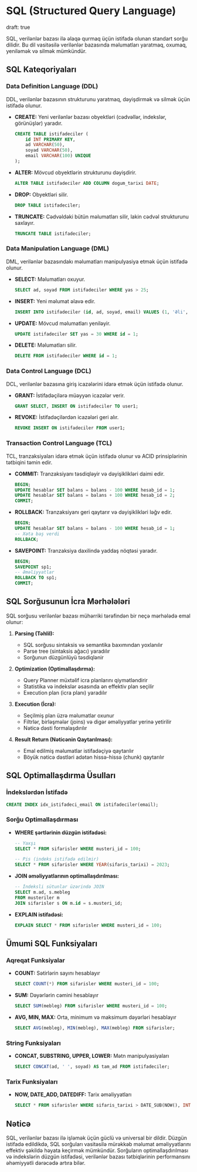 # SQL (Structured Query Language)
draft: true

SQL, verilənlər bazası ilə əlaqə qurmaq üçün istifadə olunan standart sorğu dilidir. Bu dil vasitəsilə verilənlər bazasında məlumatları yaratmaq, oxumaq, yeniləmək və silmək mümkündür.

## SQL Kateqoriyaları

### Data Definition Language (DDL)

DDL, verilənlər bazasının strukturunu yaratmaq, dəyişdirmək və silmək üçün istifadə olunur.

- **CREATE:** Yeni verilənlər bazası obyektləri (cədvəllər, indekslər, görünüşlər) yaradır.
  ```sql
  CREATE TABLE istifadeciler (
      id INT PRIMARY KEY,
      ad VARCHAR(50),
      soyad VARCHAR(50),
      email VARCHAR(100) UNIQUE
  );
  ```

- **ALTER:** Mövcud obyektlərin strukturunu dəyişdirir.
  ```sql
  ALTER TABLE istifadeciler ADD COLUMN dogum_tarixi DATE;
  ```

- **DROP:** Obyektləri silir.
  ```sql
  DROP TABLE istifadeciler;
  ```

- **TRUNCATE:** Cədvəldəki bütün məlumatları silir, lakin cədvəl strukturunu saxlayır.
  ```sql
  TRUNCATE TABLE istifadeciler;
  ```

### Data Manipulation Language (DML)

DML, verilənlər bazasındakı məlumatları manipulyasiya etmək üçün istifadə olunur.

- **SELECT:** Məlumatları oxuyur.
  ```sql
  SELECT ad, soyad FROM istifadeciler WHERE yas > 25;
  ```

- **INSERT:** Yeni məlumat əlavə edir.
  ```sql
  INSERT INTO istifadeciler (id, ad, soyad, email) VALUES (1, 'Əli', 'Məmmədov', 'ali@example.com');
  ```

- **UPDATE:** Mövcud məlumatları yeniləyir.
  ```sql
  UPDATE istifadeciler SET yas = 30 WHERE id = 1;
  ```

- **DELETE:** Məlumatları silir.
  ```sql
  DELETE FROM istifadeciler WHERE id = 1;
  ```

### Data Control Language (DCL)

DCL, verilənlər bazasına giriş icazələrini idarə etmək üçün istifadə olunur.

- **GRANT:** İstifadəçilərə müəyyən icazələr verir.
  ```sql
  GRANT SELECT, INSERT ON istifadeciler TO user1;
  ```

- **REVOKE:** İstifadəçilərdən icazələri geri alır.
  ```sql
  REVOKE INSERT ON istifadeciler FROM user1;
  ```

### Transaction Control Language (TCL)

TCL, tranzaksiyaları idarə etmək üçün istifadə olunur və ACID prinsiplərinin tətbiqini təmin edir.

- **COMMIT:** Tranzaksiyanı təsdiqləyir və dəyişiklikləri daimi edir.
  ```sql
  BEGIN;
  UPDATE hesablar SET balans = balans - 100 WHERE hesab_id = 1;
  UPDATE hesablar SET balans = balans + 100 WHERE hesab_id = 2;
  COMMIT;
  ```

- **ROLLBACK:** Tranzaksiyanı geri qaytarır və dəyişiklikləri ləğv edir.
  ```sql
  BEGIN;
  UPDATE hesablar SET balans = balans - 100 WHERE hesab_id = 1;
  -- Xəta baş verdi
  ROLLBACK;
  ```

- **SAVEPOINT:** Tranzaksiya daxilində yaddaş nöqtəsi yaradır.
  ```sql
  BEGIN;
  SAVEPOINT sp1;
  -- Əməliyyatlar
  ROLLBACK TO sp1;
  COMMIT;
  ```

## SQL Sorğusunun İcra Mərhələləri

SQL sorğusu verilənlər bazası mühərriki tərəfindən bir neçə mərhələdə emal olunur:

1. **Parsing (Təhlil):** 
   - SQL sorğusu sintaksis və semantika baxımından yoxlanılır
   - Parse tree (sintaksis ağacı) yaradılır
   - Sorğunun düzgünlüyü təsdiqlənir

2. **Optimization (Optimallaşdırma):**
   - Query Planner müxtəlif icra planlarını qiymətləndirir
   - Statistika və indekslər əsasında ən effektiv plan seçilir
   - Execution plan (icra planı) yaradılır

3. **Execution (İcra):**
   - Seçilmiş plan üzrə məlumatlar oxunur
   - Filtrlər, birləşmələr (joins) və digər əməliyyatlar yerinə yetirilir
   - Nəticə dəsti formalaşdırılır

4. **Result Return (Nəticənin Qaytarılması):**
   - Emal edilmiş məlumatlar istifadəçiyə qaytarılır
   - Böyük nəticə dəstləri adətən hissə-hissə (chunk) qaytarılır

## SQL Optimallaşdırma Üsulları

### İndekslərdən İstifadə

```sql
CREATE INDEX idx_istifadeci_email ON istifadeciler(email);
```

### Sorğu Optimallaşdırması

- **WHERE şərtlərinin düzgün istifadəsi:**
  ```sql
  -- Yaxşı
  SELECT * FROM sifarisler WHERE musteri_id = 100;

  -- Pis (indeks istifadə edilmir)
  SELECT * FROM sifarisler WHERE YEAR(sifaris_tarixi) = 2023;
  ```

- **JOIN əməliyyatlarının optimallaşdırılması:**
  ```sql
  -- İndeksli sütunlar üzərində JOIN
  SELECT m.ad, s.mebleg
  FROM musteriler m
  JOIN sifarisler s ON m.id = s.musteri_id;
  ```

- **EXPLAIN istifadəsi:**
  ```sql
  EXPLAIN SELECT * FROM sifarisler WHERE musteri_id = 100;
  ```

## Ümumi SQL Funksiyaları

### Aqreqat Funksiyalar

- **COUNT:** Sətirlərin sayını hesablayır
  ```sql
  SELECT COUNT(*) FROM sifarisler WHERE musteri_id = 100;
  ```

- **SUM:** Dəyərlərin cəmini hesablayır
  ```sql
  SELECT SUM(mebleg) FROM sifarisler WHERE musteri_id = 100;
  ```

- **AVG, MIN, MAX:** Orta, minimum və maksimum dəyərləri hesablayır
  ```sql
  SELECT AVG(mebleg), MIN(mebleg), MAX(mebleg) FROM sifarisler;
  ```

### String Funksiyaları

- **CONCAT, SUBSTRING, UPPER, LOWER:** Mətn manipulyasiyaları
  ```sql
  SELECT CONCAT(ad, ' ', soyad) AS tam_ad FROM istifadeciler;
  ```

### Tarix Funksiyaları

- **NOW, DATE_ADD, DATEDIFF:** Tarix əməliyyatları
  ```sql
  SELECT * FROM sifarisler WHERE sifaris_tarixi > DATE_SUB(NOW(), INTERVAL 30 DAY);
  ```

## Nəticə

SQL, verilənlər bazası ilə işləmək üçün güclü və universal bir dildir. Düzgün istifadə edildikdə, SQL sorğuları vasitəsilə mürəkkəb məlumat əməliyyatlarını effektiv şəkildə həyata keçirmək mümkündür. Sorğuların optimallaşdırılması və indekslərin düzgün istifadəsi, verilənlər bazası tətbiqlərinin performansını əhəmiyyətli dərəcədə artıra bilər.
